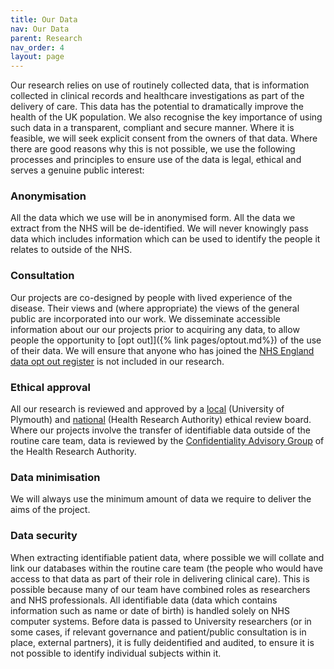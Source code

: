 ```yaml
---
title: Our Data
nav: Our Data
parent: Research
nav_order: 4
layout: page
---
```


Our research relies on use of routinely collected data, that is information collected in clinical records and healthcare investigations as part of the delivery of care. This data has the potential to dramatically improve the health of the UK population. We also recognise the key importance of using such data in a transparent, compliant and secure manner. Where it is feasible, we will seek explicit consent from the owners of that data. Where there are good reasons why this is not possible, we use the following processes and principles to ensure use of the data is legal, ethical and serves a genuine public interest:

### Anonymisation
All the data which we use will be in anonymised form. All the data we extract from the NHS will be de-identified. We will never knowingly pass data which includes information which can be used to identify the people it relates to outside of the NHS.

### Consultation
Our projects are co-designed by people with lived experience of the disease. Their views and (where appropriate) the views of the general public are incorporated into our work. We disseminate accessible information about our our projects prior to acquiring any data, to allow people the opportunity to [opt out]]({% link pages/optout.md%}) of the use of their data. We will ensure that anyone who has joined the [NHS England data opt out register](https://digital.nhs.uk/services/national-data-opt-out) is not included in our research.

### Ethical approval
All our research is reviewed and approved by a [local](https://www.plymouth.ac.uk/research/governance/research-ethics-policy) (University of Plymouth) and [national](https://www.hra.nhs.uk/approvals-amendments/what-approvals-do-i-need/research-ethics-committee-review/) (Health Research Authority) ethical review board. Where our projects involve the transfer of identifiable data outside of the routine care team, data is reviewed by the [Confidentiality Advisory Group](https://www.hra.nhs.uk/about-us/committees-and-services/confidentiality-advisory-group/) of the Health Research Authority. 

### Data minimisation
We will always use the minimum amount of data we require to deliver the aims of the project.

### Data security

When extracting identifiable patient data, where possible we will collate and link our databases within the routine care team (the people who would have access to that data as part of their role in delivering clinical care). This is possible because many of our team have combined roles as researchers and NHS professionals. All identifiable data (data which contains information such as name or date of birth) is handled solely on NHS computer systems. Before data is passed to University researchers (or in some cases, if relevant governance and patient/public consultation is in place, external partners), it is fully deidentified and audited, to ensure it is not possible to identify individual subjects within it. 
